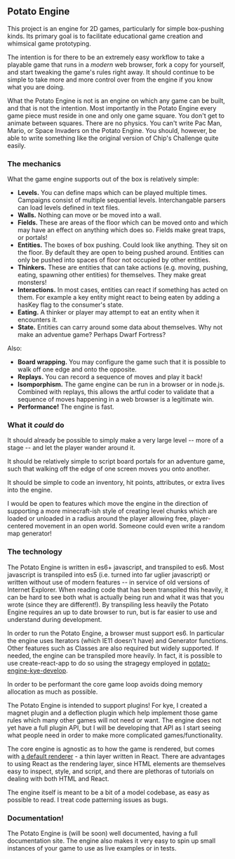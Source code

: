 ## Potato Engine

This project is an engine for 2D games, particularly for simple box-pushing kinds. Its primary goal is to facilitate educational game creation and whimsical game prototyping.

The intention is for there to be an extremely easy workflow to take a playable game that runs in a _modern_ web browser, fork a copy for yourself, and start tweaking the game's rules right away. It should continue to be simple to take more and more control over from the engine if you know what you are doing.

What the Potato Engine is not is an engine on which any game can be built, and that is not the intention. Most importantly in the Potato Engine every game piece must reside in one and only one game square. You don't get to animate between squares. There are no physics. You can't write Pac Man, Mario, or Space Invaders on the Potato Engine. You should, however, be able to write something like the original version of Chip's Challenge quite easily.

### The mechanics

What the game engine supports out of the box is relatively simple:

-   **Levels.** You can define maps which can be played multiple times. Campaigns consist of multiple sequential levels. Interchangable parsers can load levels defined in text files.
-   **Walls.** Nothing can move or be moved into a wall.
-   **Fields.** These are areas of the floor which can be moved onto and which may have an effect on anything which does so. Fields make great traps, or portals!
-   **Entities.** The boxes of box pushing. Could look like anything. They sit on the floor. By default they are open to being pushed around. Entities can only be pushed into spaces of floor not occupied by other entities.
-   **Thinkers.** These are entities that can take actions (e.g. moving, pushing, eating, spawning other entities) for themselves. They make great monsters!
-   **Interactions.** In most cases, entities can react if something has acted on them. For example a key entity might react to being eaten by adding a hasKey flag to the consumer's state.
-   **Eating.** A thinker or player may attempt to eat an entity when it encounters it.
-   **State.** Entities can carry around some data about themselves. Why not make an adventue game? Perhaps Dwarf Fortress?

Also:

-   **Board wrapping.** You may configure the game such that it is possible to walk off one edge and onto the opposite.
-   **Replays.** You can record a sequence of moves and play it back!
-   **Isomporphism.** The game engine can be run in a browser or in node.js. Combined with replays, this allows the artful coder to validate that a sequence of moves happening in a web browser is a legitimate win.
-   **Performance!** The engine is fast.

### What it _could_ do

It should already be possible to simply make a very large level -- more of a stage -- and let the player wander around it.

It should be relatively simple to script board portals for an adventure game, such that walking off the edge of one screen moves you onto another.

It should be simple to code an inventory, hit points, attributes, or extra lives into the engine.

I would be open to features which move the engine in the direction of supporting a more minecraft-ish style of creating level chunks which are loaded or unloaded in a radius around the player allowing free, player-centered movement in an open world. Someone could even write a random map generator!

### The technology

The Potato Engine is written in es6+ javascript, and transpiled to es6. Most javascript is transpiled into es5 (i.e. turned into far uglier javascript) or written without use of modern features -- in service of old versions of Internet Explorer. When reading code that has been transpiled this heavily, it can be hard to see both what is actually being run and what it was that you wrote (since they are different!). By transpiling less heavily the Potato Engine requires an up to date browser to run, but is far easier to use and understand during development.

In order to run the Potato Engine, a browser must support es6. In particular the engine uses Iterators (which IE11 doesn't have) and Generator functions. Other features such as Classes are also required but widely supported. If needed, the engine can be transpiled more heavily. In fact, it is possible to use create-react-app to do so using the stragegy employed in [potato-engine-kye-develop](https://github.com/conartist6/potato-engine-kye-develop).

In order to be performant the core game loop avoids doing memory allocation as much as possible.

The Potato Engine is intended to support plugins! For kye, I created a magnet plugin and a deflection plugin which help implement those game rules which many other games will not need or want. The engine does not yet have a full plugin API, but I will be developing that API as I start seeing what people need in order to make more complicated games/functionality.

The core engine is agnostic as to how the game is rendered, but comes with [a default renderer](https://github.com/conartist6/potato-engine/tree/master/packages/potato-engine-components) - a thin layer written in React. There are advantages to using React as the rendering layer, since HTML elements are themselves easy to inspect, style, and script, and there are plethoras of tutorials on dealing with both HTML and React.

The engine itself is meant to be a bit of a model codebase, as easy as possible to read. I treat code patterning issues as bugs.

### Documentation!

The Potato Engine is (will be soon) well documented, having a full documentation site. The engine also makes it very easy to spin up small instances of your game to use as live examples or in tests.
